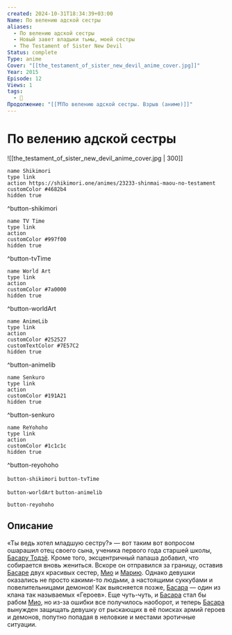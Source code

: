 ```yaml
---
created: 2024-10-31T18:34:39+03:00
Name: По велению адской сестры
aliases:
  - По велению адской сестры
  - Новый завет владыки тьмы, моей сестры
  - The Testament of Sister New Devil
Status: complete
Type: anime
Cover: "[[the_testament_of_sister_new_devil_anime_cover.jpg]]"
Year: 2015
Episode: 12
Views: 1
tags:
  - 🔞
Продолжение: "[[⛩️По велению адской сестры. Взрыв (аниме)]]"
---
```


# По велению адской сестры

![[the_testament_of_sister_new_devil_anime_cover.jpg | 300]]

```button
name Shikimori
type link
action https://shikimori.one/animes/23233-shinmai-maou-no-testament
customColor #4682b4
hidden true
```
^button-shikimori

```button
name TV Time
type link
action 
customColor #997f00
hidden true
```
^button-tvTime

```button
name World Art
type link
action 
customColor #7a0000
hidden true
```
^button-worldArt

```button
name AnimeLib
type link
action 
customColor #252527
customTextColor #7E57C2
hidden true
```
^button-animelib

```button
name Senkuro
type link
action 
customColor #191A21
hidden true
```
^button-senkuro

```button
name ReYohoho
type link
action 
customColor #1c1c1c
hidden true
```
^button-reyohoho



`button-shikimori` `button-tvTime`

`button-worldArt` `button-animelib`

`button-reyohoho`

## Описание

«Ты ведь хотел младшую сестру?» — вот таким вот вопросом ошарашил отец своего сына, ученика первого года старшей школы, [Басару Тодзё](https://shikimori.one/characters/94339-basara-toujou). Кроме того, эксцентричный папаша добавил, что собирается вновь жениться. Вскоре он отправился за границу, оставив [Басаре](https://shikimori.one/characters/94339-basara-toujou) двух красивых сестер, [Мио](https://shikimori.one/characters/92789-mio-naruse) и [Марию](https://shikimori.one/characters/110933-maria-naruse). Однако девушки оказались не просто какими-то людьми, а настоящими суккубами и повелительницами демонов! Как выясняется позже, [Басара](https://shikimori.one/characters/94339-basara-toujou) — один из клана так называемых «Героев». Еще чуть-чуть, и [Басара](https://shikimori.one/characters/94339-basara-toujou) стал бы рабом [Мио](https://shikimori.one/characters/92789-mio-naruse), но из-за ошибки все получилось наоборот, и теперь [Басара](https://shikimori.one/characters/94339-basara-toujou) вынужден защищать девушку от рыскающих в её поисках армий героев и демонов, попутно попадая в неловкие и местами эротичные ситуации.
